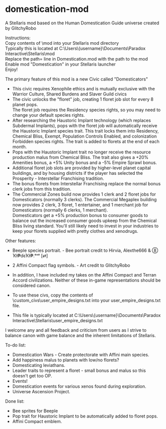 # domestication-mod
A Stellaris mod based on the Human Domestication Guide universe created by GlitchyRobo  

Instructions:  
Copy contents of \mod into your Stellaris mod directory  
Typically this is located at C:\Users\\{username}\Documents\Paradox Interactive\Stellaris\mod  
Replace the path= line in Domestication.mod with the path to the mod  
Enable mod "Domestication" in your Stellaris launcher  
Enjoy!  

The primary feature of this mod is a new Civic called "Domesticators"  
- This civic requires Xenophile ethics and is mutually exclusive with the Warrior Culture, Shared Burdens and Slaver Guild civics  
- The civic unlocks the "floret" job, creating 1 floret job slot for every 8 planet pops.  
The floret job requires the Residency species rights, so you may need to change your default species rights.  
- After researching the Haustoric Implant technology (which replaces Subdermal Implants), pops with the floret job will automatically receive the Haustoric Implant species trait.  This trait locks them into Residency, Chemical Bliss, Exempt, Population Controls Enabled, and colonization Forbidden species rights. The trait is added to florets at the end of each month.  
- Pops with the Haustoric Implant trait no longer receive the resource production malus from Chemical Bliss. The trait also gives a +20% Amenities bonus, a +5% Unity bonus and a -5% Empire Sprawl bonus.
- Additional floret job slots are provided by higher-level planet capital buildings, and by housing districts if the player has selected the Prosperity - Interstellar Franchising tradition.  
- The bonus florets from Interstellar Franchising replace the normal bonus clerk jobs from this tradition.  
- The Commercial Zones build now provides 1 clerk and 2 floret jobs for Domesticators (normally 3 clerks). The Commercial Megaplex building now provides 2 clerk, 3 floret, 1 entertainer, and 1 merchant job for Domesticators (normally 6 clerks, 1 merchant).  
Domesticators get a +5% production bonus to consumer goods to balance out the increased consumer goods upkeep from the Chemical Bliss living standard. You'll still likely need to invest in your industries to keep your florets supplied with pretty clothes and xenodrugs.  

Other features:
- Beeple species portrait. - Bee portrait credit to Hirvia, Alexthe666 & ⑧ ҠƗ₱ɗєҠƗ₱.ᵉˣᵉ [⇄]  
- 2 Affini Compact flag symbols. - Art credit to GlitchyRobo  


- In addition, I have included my takes on the Affini Compact and Terran Accord civilizations.  Neither of these in-game representations should be considered canon.  
- To use these civs, copy the contents of \custom_civs\user_empire_designs.txt into your user_empire_designs.txt file.  
- This file is typically located at C:\Users\\{username}\Documents\Paradox Interactive\Stellaris\user_empire_designs.txt  


I welcome any and all feedback and criticism from users as I strive to balance canon with game balance and the inherent limitations of Stellaris.  

To-do list:  
- Domestication Wars - Create protectorate with Affini main species.  
- Add happiness malus to planets with low/no florets?  
- Domesticating leviathans.  
- Leader traits to represent a floret - small bonus and malus so this doesn't get too OP.  
- Events!  
- Domestication events for various xenos found during exploration.  
- Universe Ascension Project.  

Done list:  
- Bee sprites for Beeple  
- Pop trait for Haustoric Implant to be automatically added to floret pops.  
- Affini Compact emblem.  



